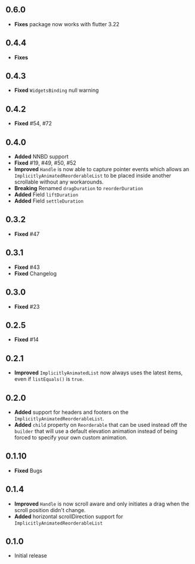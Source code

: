 ## 0.6.0
* **Fixes** package now works with flutter 3.22

## 0.4.4
* **Fixes** 

## 0.4.3
* **Fixed** `WidgetsBinding` null warning

## 0.4.2
* **Fixed** #54, #72

## 0.4.0
* **Added** NNBD support
* **Fixed** #19, #49, #50, #52
* **Improved** `Handle` is now able to capture pointer events which allows an `ImplicitlyAnimatedReorderableList` to be placed inside another scrollable without any workarounds.
* **Breaking** Renamed `dragDuration` to `reorderDuration`
* **Added** Field `liftDuration`
* **Added** Field `settleDuration`

## 0.3.2

* **Fixed** #47

## 0.3.1

* **Fixed** #43
* **Fixed** Changelog

## 0.3.0

* **Fixed** #23

## 0.2.5

* **Fixed** #14

## 0.2.1

* **Improved** `ImplicitlyAnimatedList` now always uses the latest items, even if `listEquals()` is `true`.

## 0.2.0

* **Added** support for headers and footers on the `ImplicitlyAnimatedReorderableList`.
* **Added** `child` property on `Reorderable` that can be used instead off the `builder` that will use a default elevation animation instead of being forced to specify your own custom animation.

## 0.1.10

* **Fixed** Bugs

## 0.1.4

* **Improved** `Handle` is now scroll aware and only initiates a drag when the scroll position didn't change.
* **Added** horizontal scrollDirection support for `ImplicitlyAnimatedReorderableList`

## 0.1.0

* Initial release
